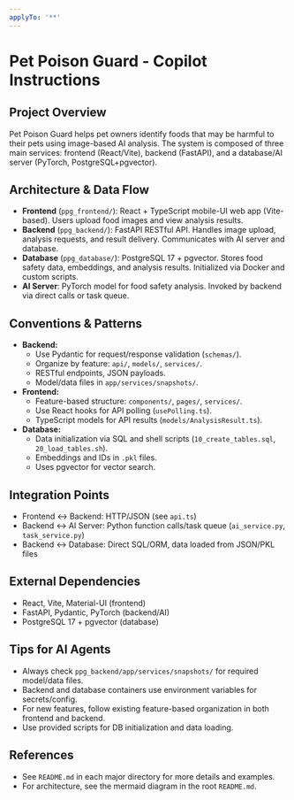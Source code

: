 ```yaml
---
applyTo: '**'
---
```



# Pet Poison Guard - Copilot Instructions

## Project Overview
Pet Poison Guard helps pet owners identify foods that may be harmful to their pets using image-based AI analysis. The system is composed of three main services: frontend (React/Vite), backend (FastAPI), and a database/AI server (PyTorch, PostgreSQL+pgvector).

## Architecture & Data Flow
- **Frontend** (`ppg_frontend/`): React + TypeScript mobile-UI web app (Vite-based). Users upload food images and view analysis results.
- **Backend** (`ppg_backend/`): FastAPI RESTful API. Handles image upload, analysis requests, and result delivery. Communicates with AI server and database.
- **Database** (`ppg_database/`): PostgreSQL 17 + pgvector. Stores food safety data, embeddings, and analysis results. Initialized via Docker and custom scripts.
- **AI Server**: PyTorch model for food safety analysis. Invoked by backend via direct calls or task queue.

## Conventions & Patterns
- **Backend:**
	- Use Pydantic for request/response validation (`schemas/`).
	- Organize by feature: `api/`, `models/`, `services/`.
	- RESTful endpoints, JSON payloads.
	- Model/data files in `app/services/snapshots/`.
- **Frontend:**
	- Feature-based structure: `components/`, `pages/`, `services/`.
	- Use React hooks for API polling (`usePolling.ts`).
	- TypeScript models for API results (`models/AnalysisResult.ts`).
- **Database:**
	- Data initialization via SQL and shell scripts (`10_create_tables.sql`, `20_load_tables.sh`).
	- Embeddings and IDs in `.pkl` files.
	- Uses pgvector for vector search.

## Integration Points
- Frontend <-> Backend: HTTP/JSON (see `api.ts`)
- Backend <-> AI Server: Python function calls/task queue (`ai_service.py`, `task_service.py`)
- Backend <-> Database: Direct SQL/ORM, data loaded from JSON/PKL files

## External Dependencies
- React, Vite, Material-UI (frontend)
- FastAPI, Pydantic, PyTorch (backend/AI)
- PostgreSQL 17 + pgvector (database)

## Tips for AI Agents
- Always check `ppg_backend/app/services/snapshots/` for required model/data files.
- Backend and database containers use environment variables for secrets/config.
- For new features, follow existing feature-based organization in both frontend and backend.
- Use provided scripts for DB initialization and data loading.

## References
- See `README.md` in each major directory for more details and examples.
- For architecture, see the mermaid diagram in the root `README.md`.